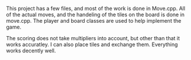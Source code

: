 This project has a few files, and most of the work is done in Move.cpp. All of the actual moves, and the handeling of the tiles on the board is done in move.cpp. The player and board classes are used to help implement the game. 

The scoring does not take multipliers into account, but other than that it works accuratley. I can also place tiles and exchange them. Everything works decently well.